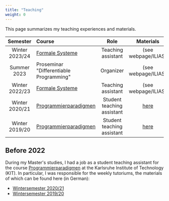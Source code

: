 ```yaml
---
title: "Teaching"
weight: 0
---
```

This page summarizes my teaching experiences and materials.

| Semester		| Course				| Role				| Materials		|
|:-------------:|:---------------------|:-----------------:|:-------------:|
| Winter 2023/24| [Formale Systeme](https://formal.kastel.kit.edu/teaching/FormSysWS2324/) | Teaching assistant | (see webpage/ILIAS) |
| Summer 2023| Proseminar "Differentiable Programming" | Organizer | (see webpage/ILIAS) |
| Winter 2022/23| [Formale Systeme](https://formal.kastel.kit.edu/teaching/FormSysWS2223/) | Teaching assistant | (see webpage/ILIAS) |
| Winter 2020/21| [Programmierparadigmen](https://pp.ipd.kit.edu/lehre/WS202021/paradigmen/uebung/) | Student teaching assistant | [here](/propa/2020) |
| Winter 2019/20| [Programmierparadigmen](https://pp.ipd.kit.edu/lehre/WS201920/paradigmen/uebung/) | Student teaching assistant | [here](/propa/2019) |

## Before 2022
During my Master's studies, I had a job as a student teaching assistant for the course [Programmierparadigmen](https://pp.ipd.kit.edu/lehre/WS202021/paradigmen/uebung/) at the Karlsruhe Institute of Technology (KIT).
In particular, I was responsible for the weekly tutoriums, the materials of which can be found here (in German):

- [Wintersemester 2020/21](/propa/2020)
- [Wintersemester 2019/20](/propa/2019)